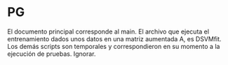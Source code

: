 # PG
El documento principal corresponde al main. El archivo que ejecuta el entrenamiento dados unos datos en una matriz aumentada A, es DSVMfit. 
Los demás scripts son temporales y correspondieron en su momento a la ejecución de pruebas. Ignorar.
